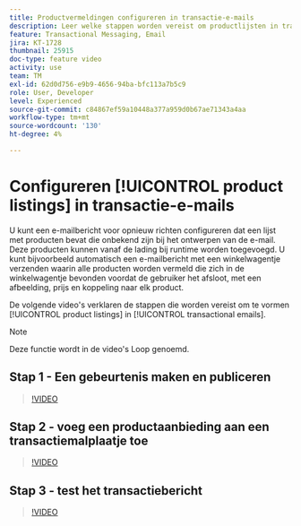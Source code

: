 ```yaml
---
title: Productvermeldingen configureren in transactie-e-mails
description: Leer welke stappen worden vereist om productlijsten in transactie-e-mails te vormen.
feature: Transactional Messaging, Email
jira: KT-1728
thumbnail: 25915
doc-type: feature video
activity: use
team: TM
exl-id: 62d0d756-e9b9-4656-94ba-bfc113a7b5c9
role: User, Developer
level: Experienced
source-git-commit: c84867ef59a10448a377a959d0b67ae71343a4aa
workflow-type: tm+mt
source-wordcount: '130'
ht-degree: 4%

---
```


# Configureren [!UICONTROL product listings] in transactie-e-mails

U kunt een e-mailbericht voor opnieuw richten configureren dat een lijst met producten bevat die onbekend zijn bij het ontwerpen van de e-mail. Deze producten kunnen vanaf de lading bij runtime worden toegevoegd. U kunt bijvoorbeeld automatisch een e-mailbericht met een winkelwagentje verzenden waarin alle producten worden vermeld die zich in de winkelwagentje bevonden voordat de gebruiker het afsloot, met een afbeelding, prijs en koppeling naar elk product.

De volgende video&#39;s verklaren de stappen die worden vereist om te vormen [!UICONTROL product listings] in [!UICONTROL transactional emails].

>[!NOTE]
>
>Deze functie wordt in de video&#39;s Loop genoemd.

## Stap 1 - Een gebeurtenis maken en publiceren

>[!VIDEO](https://video.tv.adobe.com/v/25914?quality=12&learn=on)

## Stap 2 - voeg een productaanbieding aan een transactiemalplaatje toe

>[!VIDEO](https://video.tv.adobe.com/v/25915?quality=12&learn=on)

## Stap 3 - test het transactiebericht

>[!VIDEO](https://video.tv.adobe.com/v/25916?quality=12&learn=on)

